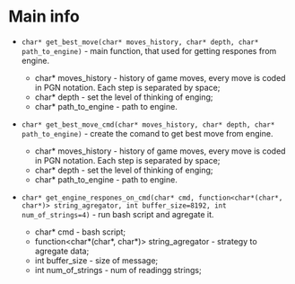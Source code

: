 # Main info

- ```char* get_best_move(char* moves_history, char* depth, char* path_to_engine)``` - main function, that used for getting respones from engine.
    - char* moves_history - history of game moves, every move is coded in PGN notation. Each step is separated by space;
    - char* depth - set the level of thinking of enging;
    - char* path_to_engine - path to engine.

- ```char* get_best_move_cmd(char* moves_history, char* depth, char* path_to_engine)``` - create the comand to get best move from engine.
    - char* moves_history - history of game moves, every move is coded in PGN notation. Each step is separated by space;
    - char* depth - set the level of thinking of enging;
    - char* path_to_engine - path to engine.

- ```char* get_engine_respones_on_cmd(char* cmd, function<char*(char*, char*)> string_agregator, int buffer_size=8192, int num_of_strings=4)``` - run bash script and agregate it.
    - char* cmd - bash script;
    - function<char*(char*, char*)> string_agregator - strategy to agregate data;
    - int buffer_size - size of message;
    - int num_of_strings - num of readingg strings;
